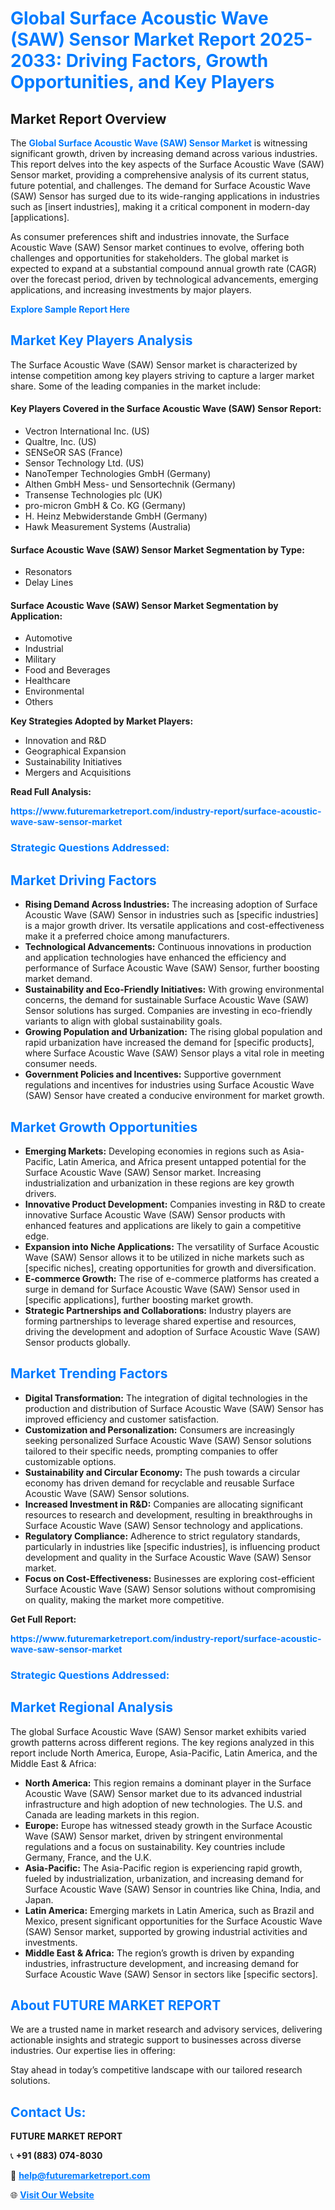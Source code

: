 <h1 style="color: #007BFF;">Global Surface Acoustic Wave (SAW) Sensor Market Report 2025-2033: Driving Factors, Growth Opportunities, and Key Players</h1>

<section id="overview">
<h2>Market Report Overview</h2>
<p>The <a href="https://www.futuremarketreport.com/industry-report/surface-acoustic-wave-saw-sensor-market" style="color: #007BFF; text-decoration: none;"><strong>Global Surface Acoustic Wave (SAW) Sensor Market</strong></a> is witnessing significant growth, driven by increasing demand across various industries. This report delves into the key aspects of the Surface Acoustic Wave (SAW) Sensor market, providing a comprehensive analysis of its current status, future potential, and challenges. The demand for Surface Acoustic Wave (SAW) Sensor has surged due to its wide-ranging applications in industries such as [insert industries], making it a critical component in modern-day [applications].</p>
<p>As consumer preferences shift and industries innovate, the Surface Acoustic Wave (SAW) Sensor market continues to evolve, offering both challenges and opportunities for stakeholders. The global market is expected to expand at a substantial compound annual growth rate (CAGR) over the forecast period, driven by technological advancements, emerging applications, and increasing investments by major players.</p>
</section>

<section id="overview">
<p><a href="https://www.futuremarketreport.com/request-sample/reportId=54758" style="color: #007BFF; text-decoration: none;"><strong>Explore Sample Report Here</strong></a></p>
</section>

<section id="key-players">
<h2 style="color: #007BFF;">Market Key Players Analysis</h2>
<p>The Surface Acoustic Wave (SAW) Sensor market is characterized by intense competition among key players striving to capture a larger market share. Some of the leading companies in the market include:</p>
<h4>Key Players Covered in the Surface Acoustic Wave (SAW) Sensor Report:</h4>
<ul><li>Vectron International Inc. (US)</li><li>Qualtre, Inc. (US)</li><li>SENSeOR SAS (France)</li><li>Sensor Technology Ltd. (US)</li><li>NanoTemper Technologies GmbH (Germany)</li><li>Althen GmbH Mess- und Sensortechnik (Germany)</li><li>Transense Technologies plc (UK)</li><li>pro-micron GmbH &amp; Co. KG (Germany)</li><li>H. Heinz Mebwiderstande GmbH (Germany)</li><li>Hawk Measurement Systems (Australia)</li></ul>
<h4>Surface Acoustic Wave (SAW) Sensor Market Segmentation by Type:</h4>
<ul><li>Resonators</li><li>Delay Lines</li></ul>

<h4>Surface Acoustic Wave (SAW) Sensor Market Segmentation by Application:</h4>
<ul><li>Automotive</li><li>Industrial</li><li>Military</li><li>Food and Beverages</li><li>Healthcare</li><li>Environmental</li><li>Others</li></ul>
<p><strong>Key Strategies Adopted by Market Players:</strong></p>
<ul>
<li>Innovation and R&D</li>
<li>Geographical Expansion</li>
<li>Sustainability Initiatives</li>
<li>Mergers and Acquisitions</li>
</ul>
</section>

<section>
<p><strong>Read Full Analysis: </strong></p><a href="https://www.futuremarketreport.com/industry-report/surface-acoustic-wave-saw-sensor-market" style="color: #007BFF; text-decoration: none;"><strong>https://www.futuremarketreport.com/industry-report/surface-acoustic-wave-saw-sensor-market</strong></a>
<h3 style="color: #007BFF;">Strategic Questions Addressed:</h3>
</section>

<section id="driving-factors">
<h2 style="color: #007BFF;">Market Driving Factors</h2>
<ul>
<li><strong>Rising Demand Across Industries:</strong> The increasing adoption of Surface Acoustic Wave (SAW) Sensor in industries such as [specific industries] is a major growth driver. Its versatile applications and cost-effectiveness make it a preferred choice among manufacturers.</li>
<li><strong>Technological Advancements:</strong> Continuous innovations in production and application technologies have enhanced the efficiency and performance of Surface Acoustic Wave (SAW) Sensor, further boosting market demand.</li>
<li><strong>Sustainability and Eco-Friendly Initiatives:</strong> With growing environmental concerns, the demand for sustainable Surface Acoustic Wave (SAW) Sensor solutions has surged. Companies are investing in eco-friendly variants to align with global sustainability goals.</li>
<li><strong>Growing Population and Urbanization:</strong> The rising global population and rapid urbanization have increased the demand for [specific products], where Surface Acoustic Wave (SAW) Sensor plays a vital role in meeting consumer needs.</li>
<li><strong>Government Policies and Incentives:</strong> Supportive government regulations and incentives for industries using Surface Acoustic Wave (SAW) Sensor have created a conducive environment for market growth.</li>
</ul>
</section>

<section id="growth-opportunities">
<h2 style="color: #007BFF;">Market Growth Opportunities</h2>
<ul>
<li><strong>Emerging Markets:</strong> Developing economies in regions such as Asia-Pacific, Latin America, and Africa present untapped potential for the Surface Acoustic Wave (SAW) Sensor market. Increasing industrialization and urbanization in these regions are key growth drivers.</li>
<li><strong>Innovative Product Development:</strong> Companies investing in R&D to create innovative Surface Acoustic Wave (SAW) Sensor products with enhanced features and applications are likely to gain a competitive edge.</li>
<li><strong>Expansion into Niche Applications:</strong> The versatility of Surface Acoustic Wave (SAW) Sensor allows it to be utilized in niche markets such as [specific niches], creating opportunities for growth and diversification.</li>
<li><strong>E-commerce Growth:</strong> The rise of e-commerce platforms has created a surge in demand for Surface Acoustic Wave (SAW) Sensor used in [specific applications], further boosting market growth.</li>
<li><strong>Strategic Partnerships and Collaborations:</strong> Industry players are forming partnerships to leverage shared expertise and resources, driving the development and adoption of Surface Acoustic Wave (SAW) Sensor products globally.</li>
</ul>
</section>

<section id="trending-factors">
<h2 style="color: #007BFF;">Market Trending Factors</h2>
<ul>
<li><strong>Digital Transformation:</strong> The integration of digital technologies in the production and distribution of Surface Acoustic Wave (SAW) Sensor has improved efficiency and customer satisfaction.</li>
<li><strong>Customization and Personalization:</strong> Consumers are increasingly seeking personalized Surface Acoustic Wave (SAW) Sensor solutions tailored to their specific needs, prompting companies to offer customizable options.</li>
<li><strong>Sustainability and Circular Economy:</strong> The push towards a circular economy has driven demand for recyclable and reusable Surface Acoustic Wave (SAW) Sensor solutions.</li>
<li><strong>Increased Investment in R&D:</strong> Companies are allocating significant resources to research and development, resulting in breakthroughs in Surface Acoustic Wave (SAW) Sensor technology and applications.</li>
<li><strong>Regulatory Compliance:</strong> Adherence to strict regulatory standards, particularly in industries like [specific industries], is influencing product development and quality in the Surface Acoustic Wave (SAW) Sensor market.</li>
<li><strong>Focus on Cost-Effectiveness:</strong> Businesses are exploring cost-efficient Surface Acoustic Wave (SAW) Sensor solutions without compromising on quality, making the market more competitive.</li>
</ul>
</section>

<section>
<p><strong>Get Full Report: </strong></p><a href="https://www.futuremarketreport.com/industry-report/surface-acoustic-wave-saw-sensor-market" style="color: #007BFF; text-decoration: none;"><strong>https://www.futuremarketreport.com/industry-report/surface-acoustic-wave-saw-sensor-market</strong></a>
<h3 style="color: #007BFF;">Strategic Questions Addressed:</h3>
</section>


<section id="regional-analysis">
<h2 style="color: #007BFF;">Market Regional Analysis</h2>
<p>The global Surface Acoustic Wave (SAW) Sensor market exhibits varied growth patterns across different regions. The key regions analyzed in this report include North America, Europe, Asia-Pacific, Latin America, and the Middle East & Africa:</p>
<ul>
<li><strong>North America:</strong> This region remains a dominant player in the Surface Acoustic Wave (SAW) Sensor market due to its advanced industrial infrastructure and high adoption of new technologies. The U.S. and Canada are leading markets in this region.</li>
<li><strong>Europe:</strong> Europe has witnessed steady growth in the Surface Acoustic Wave (SAW) Sensor market, driven by stringent environmental regulations and a focus on sustainability. Key countries include Germany, France, and the U.K.</li>
<li><strong>Asia-Pacific:</strong> The Asia-Pacific region is experiencing rapid growth, fueled by industrialization, urbanization, and increasing demand for Surface Acoustic Wave (SAW) Sensor in countries like China, India, and Japan.</li>
<li><strong>Latin America:</strong> Emerging markets in Latin America, such as Brazil and Mexico, present significant opportunities for the Surface Acoustic Wave (SAW) Sensor market, supported by growing industrial activities and investments.</li>
<li><strong>Middle East & Africa:</strong> The region’s growth is driven by expanding industries, infrastructure development, and increasing demand for Surface Acoustic Wave (SAW) Sensor in sectors like [specific sectors].</li>
</ul>
</section>

<footer>
<h2 style="color: #007BFF;">About FUTURE MARKET REPORT</h2>
<p>We are a trusted name in market research and advisory services, delivering actionable insights and strategic support to businesses across diverse industries. Our expertise lies in offering:</p>

<p>Stay ahead in today’s competitive landscape with our tailored research solutions.</p>

<h2 style="color: #007BFF;">Contact Us:</h2>
<p><strong>FUTURE MARKET REPORT</strong></p>
<p>📞 <strong>+91 (883) 074-8030</strong></p>
<p>📧 <strong><a href="mailto:help@futuremarketreport.com" style="color: #007BFF;">help@futuremarketreport.com</a></strong></p>
<p>🌐 <strong><a href="https://www.futuremarketreport.com/" style="color: #007BFF;">Visit Our Website</a></strong></p>
</footer>